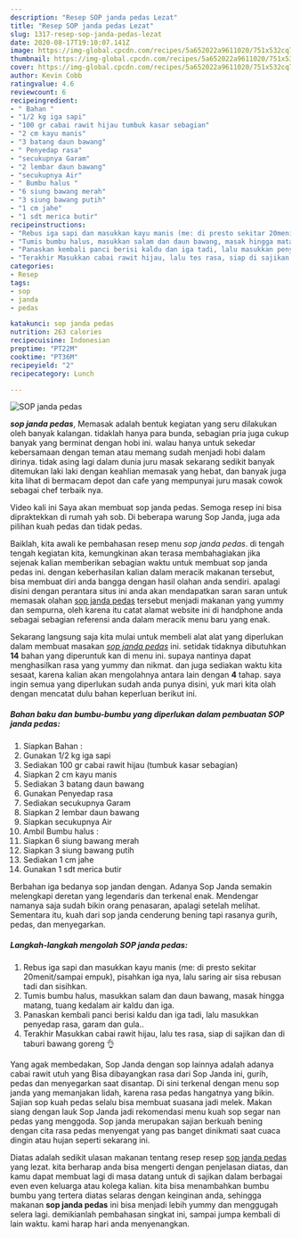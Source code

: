 ```yaml
---
description: "Resep SOP janda pedas Lezat"
title: "Resep SOP janda pedas Lezat"
slug: 1317-resep-sop-janda-pedas-lezat
date: 2020-08-17T19:10:07.141Z
image: https://img-global.cpcdn.com/recipes/5a652022a9611020/751x532cq70/sop-janda-pedas-foto-resep-utama.jpg
thumbnail: https://img-global.cpcdn.com/recipes/5a652022a9611020/751x532cq70/sop-janda-pedas-foto-resep-utama.jpg
cover: https://img-global.cpcdn.com/recipes/5a652022a9611020/751x532cq70/sop-janda-pedas-foto-resep-utama.jpg
author: Kevin Cobb
ratingvalue: 4.6
reviewcount: 6
recipeingredient:
- " Bahan "
- "1/2 kg iga sapi"
- "100 gr cabai rawit hijau tumbuk kasar sebagian"
- "2 cm kayu manis"
- "3 batang daun bawang"
- " Penyedap rasa"
- "secukupnya Garam"
- "2 lembar daun bawang"
- "secukupnya Air"
- " Bumbu halus "
- "6 siung bawang merah"
- "3 siung bawang putih"
- "1 cm jahe"
- "1 sdt merica butir"
recipeinstructions:
- "Rebus iga sapi dan masukkan kayu manis (me: di presto sekitar 20menit/sampai empuk), pisahkan iga nya, lalu saring air sisa rebusan tadi dan sisihkan."
- "Tumis bumbu halus, masukkan salam dan daun bawang, masak hingga matang, tuang kedalam air kaldu dan iga."
- "Panaskan kembali panci berisi kaldu dan iga tadi, lalu masukkan penyedap rasa, garam dan gula.."
- "Terakhir Masukkan cabai rawit hijau, lalu tes rasa, siap di sajikan dan di taburi bawang goreng 👌"
categories:
- Resep
tags:
- sop
- janda
- pedas

katakunci: sop janda pedas 
nutrition: 263 calories
recipecuisine: Indonesian
preptime: "PT22M"
cooktime: "PT36M"
recipeyield: "2"
recipecategory: Lunch

---
```



![SOP janda pedas](https://img-global.cpcdn.com/recipes/5a652022a9611020/751x532cq70/sop-janda-pedas-foto-resep-utama.jpg)

<b><i>sop janda pedas</i></b>, Memasak adalah bentuk kegiatan yang seru dilakukan oleh banyak kalangan. tidaklah hanya para bunda, sebagian pria juga cukup banyak yang berminat dengan hobi ini. walau hanya untuk sekedar kebersamaan dengan teman atau memang sudah menjadi hobi dalam dirinya. tidak asing lagi dalam dunia juru masak sekarang sedikit banyak ditemukan laki laki dengan keahlian memasak yang hebat, dan banyak juga kita lihat di bermacam depot dan cafe yang mempunyai juru masak cowok sebagai chef terbaik nya.

Video kali ini Saya akan membuat sop janda pedas. Semoga resep ini bisa dipraktekkan di rumah yah sob. Di beberapa warung Sop Janda, juga ada pilihan kuah pedas dan tidak pedas.

Baiklah, kita awali ke pembahasan resep menu <i>sop janda pedas</i>. di tengah tengah kegiatan kita, kemungkinan akan terasa membahagiakan jika sejenak kalian memberikan sebagian waktu untuk membuat sop janda pedas ini. dengan keberhasilan kalian dalam meracik makanan tersebut, bisa membuat diri anda bangga dengan hasil olahan anda sendiri. apalagi disini dengan perantara situs ini anda akan mendapatkan saran saran untuk memasak olahan <u>sop janda pedas</u> tersebut menjadi makanan yang yummy dan sempurna, oleh karena itu catat alamat website ini di handphone anda sebagai sebagian referensi anda dalam meracik menu baru yang enak.


Sekarang langsung saja kita mulai untuk membeli alat alat yang diperlukan dalam membuat masakan <u><i>sop janda pedas</i></u> ini. setidak tidaknya dibutuhkan <b>14</b> bahan yang diperuntuk kan di menu ini. supaya nantinya dapat menghasilkan rasa yang yummy dan nikmat. dan juga sediakan waktu kita sesaat, karena kalian akan mengolahnya antara lain dengan <b>4</b> tahap. saya ingin semua yang diperlukan sudah anda punya disini, yuk mari kita olah dengan mencatat dulu bahan keperluan berikut ini.

<!--inarticleads1-->

##### Bahan baku dan bumbu-bumbu yang diperlukan dalam pembuatan SOP janda pedas:

1. Siapkan  Bahan :
1. Gunakan 1/2 kg iga sapi
1. Sediakan 100 gr cabai rawit hijau (tumbuk kasar sebagian)
1. Siapkan 2 cm kayu manis
1. Sediakan 3 batang daun bawang
1. Gunakan  Penyedap rasa
1. Sediakan secukupnya Garam
1. Siapkan 2 lembar daun bawang
1. Siapkan secukupnya Air
1. Ambil  Bumbu halus :
1. Siapkan 6 siung bawang merah
1. Siapkan 3 siung bawang putih
1. Sediakan 1 cm jahe
1. Gunakan 1 sdt merica butir


Berbahan iga bedanya sop jandan dengan. Adanya Sop Janda semakin melengkapi deretan yang legendaris dan terkenal enak. Mendengar namanya saja sudah bikin orang penasaran, apalagi setelah melihat. Sementara itu, kuah dari sop janda cenderung bening tapi rasanya gurih, pedas, dan menyegarkan. 

<!--inarticleads2-->

##### Langkah-langkah mengolah SOP janda pedas:

1. Rebus iga sapi dan masukkan kayu manis (me: di presto sekitar 20menit/sampai empuk), pisahkan iga nya, lalu saring air sisa rebusan tadi dan sisihkan.
1. Tumis bumbu halus, masukkan salam dan daun bawang, masak hingga matang, tuang kedalam air kaldu dan iga.
1. Panaskan kembali panci berisi kaldu dan iga tadi, lalu masukkan penyedap rasa, garam dan gula..
1. Terakhir Masukkan cabai rawit hijau, lalu tes rasa, siap di sajikan dan di taburi bawang goreng 👌


Yang agak membedakan, Sop Janda dengan sop lainnya adalah adanya cabai rawit utuh yang Bisa dibayangkan rasa dari Sop Janda ini, gurih, pedas dan menyegarkan saat disantap. Di sini terkenal dengan menu sop janda yang memanjakan lidah, karena rasa pedas hangatnya yang bikin. Sajian sop kuah pedas selalu bisa membuat suasana jadi melek. Makan siang dengan lauk Sop Janda jadi rekomendasi menu kuah sop segar nan pedas yang menggoda. Sop janda merupakan sajian berkuah bening dengan cita rasa pedas menyengat yang pas banget dinikmati saat cuaca dingin atau hujan seperti sekarang ini. 

Diatas adalah sedikit ulasan makanan tentang resep resep <u>sop janda pedas</u> yang lezat. kita berharap anda bisa mengerti dengan penjelasan diatas, dan kamu dapat membuat lagi di masa datang untuk di sajikan dalam berbagai even even keluarga atau kolega kalian. kita bisa menambahkan bumbu bumbu yang tertera diatas selaras dengan keinginan anda, sehingga makanan <b>sop janda pedas</b> ini bisa menjadi lebih yummy dan menggugah selera lagi. demikianlah pembahasan singkat ini, sampai jumpa kembali di lain waktu. kami harap hari anda menyenangkan.
